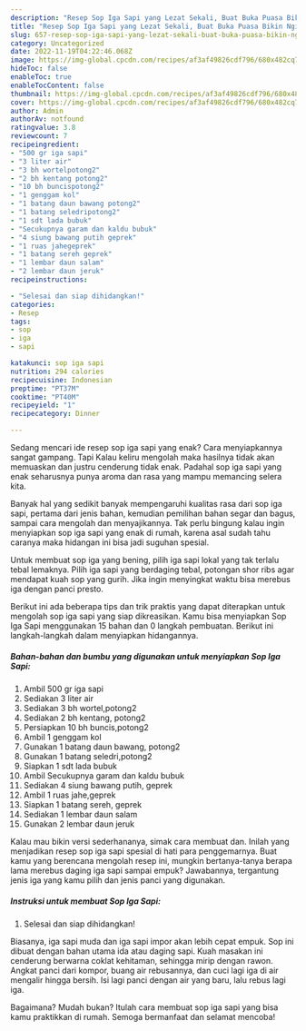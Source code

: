 ```yaml
---
description: "Resep Sop Iga Sapi yang Lezat Sekali, Buat Buka Puasa Bikin Ngiler"
title: "Resep Sop Iga Sapi yang Lezat Sekali, Buat Buka Puasa Bikin Ngiler"
slug: 657-resep-sop-iga-sapi-yang-lezat-sekali-buat-buka-puasa-bikin-ngiler
category: Uncategorized
date: 2022-11-19T04:22:46.068Z
image: https://img-global.cpcdn.com/recipes/af3af49826cdf796/680x482cq70/sop-iga-sapi-foto-resep-utama.jpg
hideToc: false
enableToc: true
enableTocContent: false
thumbnail: https://img-global.cpcdn.com/recipes/af3af49826cdf796/680x482cq70/sop-iga-sapi-foto-resep-utama.jpg
cover: https://img-global.cpcdn.com/recipes/af3af49826cdf796/680x482cq70/sop-iga-sapi-foto-resep-utama.jpg
author: Admin
authorAv: notfound
ratingvalue: 3.8
reviewcount: 7
recipeingredient:
- "500 gr iga sapi"
- "3 liter air"
- "3 bh wortelpotong2"
- "2 bh kentang potong2"
- "10 bh buncispotong2"
- "1 genggam kol"
- "1 batang daun bawang potong2"
- "1 batang seledripotong2"
- "1 sdt lada bubuk"
- "Secukupnya garam dan kaldu bubuk"
- "4 siung bawang putih geprek"
- "1 ruas jahegeprek"
- "1 batang sereh geprek"
- "1 lembar daun salam"
- "2 lembar daun jeruk"
recipeinstructions:

- "Selesai dan siap dihidangkan!"
categories:
- Resep
tags:
- sop
- iga
- sapi

katakunci: sop iga sapi 
nutrition: 294 calories
recipecuisine: Indonesian
preptime: "PT37M"
cooktime: "PT40M"
recipeyield: "1"
recipecategory: Dinner

---
```



Sedang mencari ide resep sop iga sapi yang enak? Cara menyiapkannya sangat gampang. Tapi Kalau keliru mengolah maka hasilnya tidak akan memuaskan dan justru cenderung tidak enak. Padahal sop iga sapi yang enak seharusnya punya aroma dan rasa yang mampu memancing selera kita.


Banyak hal yang sedikit banyak mempengaruhi kualitas rasa dari sop iga sapi, pertama dari jenis bahan, kemudian pemilihan bahan segar dan bagus, sampai cara mengolah dan menyajikannya. Tak perlu bingung kalau ingin menyiapkan sop iga sapi yang enak di rumah, karena asal sudah tahu caranya maka hidangan ini bisa jadi suguhan spesial.

Untuk membuat sop iga yang bening, pilih iga sapi lokal yang tak terlalu tebal lemaknya. Pilih iga sapi yang berdaging tebal, potongan shor ribs agar mendapat kuah sop yang gurih. Jika ingin menyingkat waktu bisa merebus iga dengan panci presto.


Berikut ini ada beberapa tips dan trik praktis yang dapat diterapkan untuk mengolah sop iga sapi yang siap dikreasikan. Kamu bisa menyiapkan Sop Iga Sapi menggunakan 15 bahan dan 0 langkah pembuatan. Berikut ini langkah-langkah dalam menyiapkan hidangannya.

<!--inarticleads1-->

##### Bahan-bahan dan bumbu yang digunakan untuk menyiapkan Sop Iga Sapi:

1. Ambil 500 gr iga sapi
1. Sediakan 3 liter air
1. Sediakan 3 bh wortel,potong2
1. Sediakan 2 bh kentang, potong2
1. Persiapkan 10 bh buncis,potong2
1. Ambil 1 genggam kol
1. Gunakan 1 batang daun bawang, potong2
1. Gunakan 1 batang seledri,potong2
1. Siapkan 1 sdt lada bubuk
1. Ambil Secukupnya garam dan kaldu bubuk
1. Sediakan 4 siung bawang putih, geprek
1. Ambil 1 ruas jahe,geprek
1. Siapkan 1 batang sereh, geprek
1. Sediakan 1 lembar daun salam
1. Gunakan 2 lembar daun jeruk


Kalau mau bikin versi sederhananya, simak cara membuat dan. Inilah yang menjadikan resep sop iga sapi spesial di hati para penggemarnya. Buat kamu yang berencana mengolah resep ini, mungkin bertanya-tanya berapa lama merebus daging iga sapi sampai empuk? Jawabannya, tergantung jenis iga yang kamu pilih dan jenis panci yang digunakan. 

<!--inarticleads2-->

##### Instruksi untuk membuat Sop Iga Sapi:


1. Selesai dan siap dihidangkan!

Biasanya, iga sapi muda dan iga sapi impor akan lebih cepat empuk. Sop ini dibuat dengan bahan utama ida atau daging sapi. Kuah masakan ini cenderung berwarna coklat kehitaman, sehingga mirip dengan rawon. Angkat panci dari kompor, buang air rebusannya, dan cuci lagi iga di air mengalir hingga bersih. Isi lagi panci dengan air yang baru, lalu rebus lagi iga. 

Bagaimana? Mudah bukan? Itulah cara membuat sop iga sapi yang bisa kamu praktikkan di rumah. Semoga bermanfaat dan selamat mencoba!
